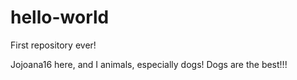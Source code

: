 # hello-world
First repository ever!

Jojoana16 here, and I animals, especially dogs! Dogs are the best!!!
